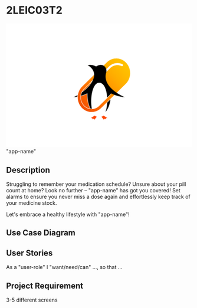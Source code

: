# 2LEIC03T2
![](logo-app.png)
"app-name"

## Description
Struggling to remember your medication schedule? Unsure about your pill count at home? Look no further – "app-name" has got you covered! Set alarms to ensure you never miss a dose again and effortlessly keep track of your medicine stock. 

Let's embrace a healthy lifestyle with "app-name"!

## Use Case Diagram

## User Stories
As a "user-role" I "want/need/can" ..., so that ...

## Project Requirement
3-5 different screens